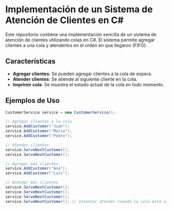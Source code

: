 # Implementación de un Sistema de Atención de Clientes en C#

Este repositorio contiene una implementación sencilla de un sistema de atención de clientes utilizando colas en C#. El sistema permite agregar clientes a una cola y atenderlos en el orden en que llegaron (FIFO).

## Características

- **Agregar clientes**: Se pueden agregar clientes a la cola de espera.
- **Atender clientes**: Se atiende al siguiente cliente en la cola.
- **Imprimir cola**: Se muestra el estado actual de la cola en todo momento.

## Ejemplos de Uso

```csharp
CustomerService service = new CustomerService();

// Agregar clientes a la cola
service.AddCustomer("Juan");
service.AddCustomer("Maria");
service.AddCustomer("Pedro");

// Atender clientes
service.ServeNextCustomer();
service.ServeNextCustomer();

// Agregar más clientes
service.AddCustomer("Ana");
service.AddCustomer("Luis");

// Atender más clientes
service.ServeNextCustomer();
service.ServeNextCustomer();
service.ServeNextCustomer();
service.ServeNextCustomer(); // Intentar atender cuando la cola está vacía
